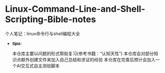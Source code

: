 # Linux-Command-Line-and-Shell-Scripting-Bible-notes
个人笔记：linux命令行与shell编程大全
* ***tips:***

    本仓库主要以问题的形式帮助复习(参考书籍：“认知天性”)
    本仓库会对部分知识点额外创建文件来加入自己总结和求证的经验
    本仓库在完善后预计会加入一个AI交互式自主测验脚本
